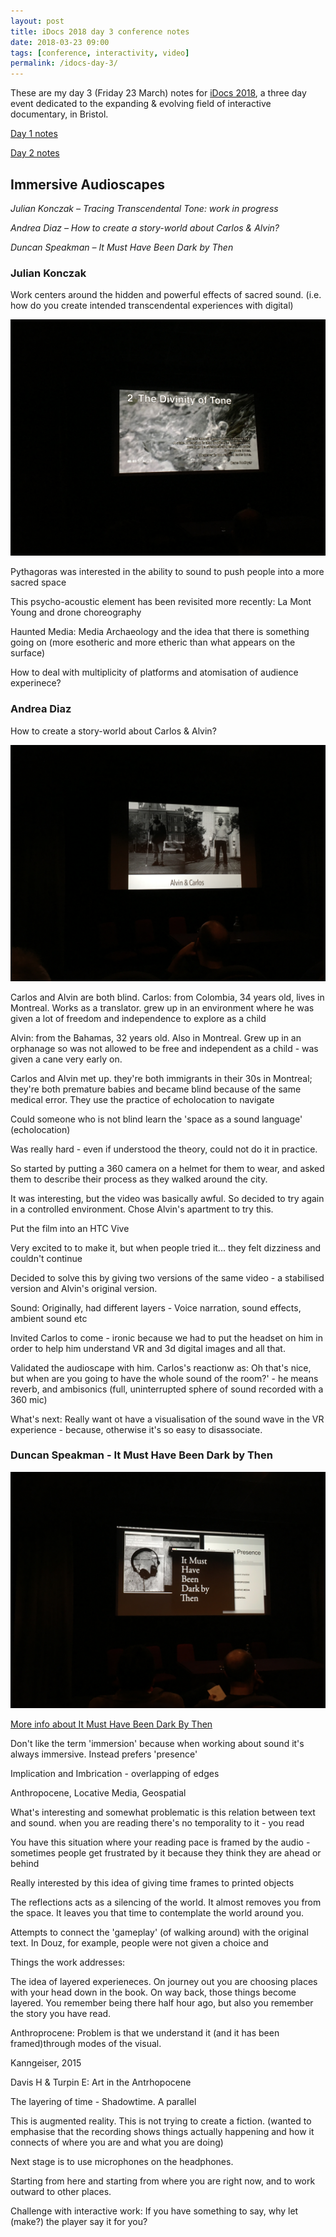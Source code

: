 ```yaml
---
layout: post
title: iDocs 2018 day 3 conference notes
date: 2018-03-23 09:00
tags: [conference, interactivity, video]
permalink: /idocs-day-3/
---
```


These are my day 3 (Friday 23 March) notes for [iDocs 2018](https://idocs2018.dcrc.org.uk/), a three day event dedicated to the expanding & evolving field of interactive documentary, in Bristol.

[Day 1 notes](/idocs-day-1/)

[Day 2 notes](/idocs-day-2/)

## Immersive Audioscapes

_Julian Konczak – Tracing Transcendental Tone: work in progress_

_Andrea Diaz – How to create a story-world about Carlos & Alvin?_

_Duncan Speakman – It Must Have Been Dark by Then_

### Julian Konczak

Work centers around the hidden and powerful effects of sacred sound. (i.e. how do you create intended transcendental experiences with digital)

![](/images/i-docs/sacred.JPG)

Pythagoras was interested in the ability to sound to push people into a more sacred space

This psycho-acoustic element has been revisited more recently: La Mont Young and drone choreography

Haunted Media: Media Archaeology and the idea that there is something going on (more esotheric and more etheric than what appears on the surface)

How to deal with multiplicity of platforms and atomisation of audience experinece?

### Andrea Diaz

How to create a story-world about Carlos & Alvin?

![](/images/i-docs/carlosalvin.JPG)

Carlos and Alvin are both blind.
Carlos: from Colombia, 34 years old, lives in Montreal. Works as a translator. grew up in an environment where he was given a lot of freedom and independence to explore as a child

Alvin: from the Bahamas, 32 years old. Also in Montreal. Grew up in an orphanage so was not allowed to be free and independent as a child - was given a cane very early on.

Carlos and Alvin met up. they're both immigrants in their 30s in Montreal; they're both premature babies and became blind because of the same medical error. They use the practice of echolocation to navigate

Could someone who is not blind learn the 'space as a sound language' (echolocation)

Was really hard - even if understood the theory, could not do it in practice.

So started by putting a 360 camera on a helmet for them to wear, and asked them to describe their process as they walked around the city.

It was interesting, but the video was basically awful. So decided to try again in a controlled environment. Chose Alvin's apartment to try this.

Put the film into an HTC Vive

Very excited to to make it, but when people tried it... they felt dizziness and couldn't continue

Decided to solve this by giving two versions of the same video - a stabilised version and Alvin's original version.

Sound:
Originally, had different layers - Voice narration, sound effects, ambient sound etc

Invited Carlos to come - ironic because we had to put the headset on him in order to help him understand VR and 3d digital images and all that.

Validated the audioscape with him. Carlos's reactionw as: Oh that's nice, but when are you going to have the whole sound of the room?' - he means reverb, and ambisonics (full, uninterrupted sphere of sound recorded with a 360 mic)

What's next:
Really want ot have a visualisation of the sound wave in the VR experience - because, otherwise it's so easy to disassociate. 

### Duncan Speakman - It Must Have Been Dark by Then

![](/images/i-docs/dark.JPG)

[More info about It Must Have Been Dark By Then](https://ambientlit.com/index.php/it-must-have-been-dark-by-then/)

Don't like the term 'immersion' because when working about sound it's always immersive. Instead prefers 'presence'

Implication and Imbrication - overlapping of edges

Anthropocene, Locative Media, Geospatial

What's interesting and somewhat problematic is this relation between text and sound. when you are reading there's no temporality to it - you read 

You have this situation where your reading pace is framed by the audio - sometimes people get frustrated by it because they think they are ahead or behind

Really interested by this idea of giving time frames to printed objects

The reflections acts as a silencing of the world. It almost removes you from the space. It leaves you that time to contemplate the world around you.

Attempts to connect the 'gameplay' (of walking around) with the original text. In Douz, for example, people were not given a choice and


Things the work addresses:

The idea of layered experieneces. On journey out you are choosing places with your head down in the book. On way back, those things become layered. You remember being there half hour ago, but also you remember the story you have read.

Anthroprocene: Problem is that we understand it (and it has been framed)through modes of the visual.

Kanngeiser, 2015

Davis H & Turpin E: Art in the Antrhopocene

The layering of time - Shadowtime. A parallel 

This is augmented reality. This is not trying to create a fiction. (wanted to emphasise that the recording shows things actually happening and how it connects of where you are and what you are doing)

Next stage is to use microphones on the headphones. 

Starting from here and starting from where you are right now, and to work outward to other places.

Challenge with interactive work: If you have something to say, why let (make?) the player say it for you?